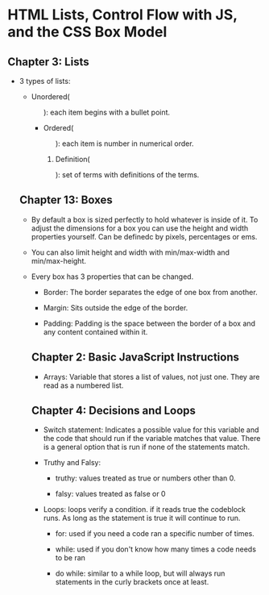 # HTML Lists, Control Flow with JS, and the CSS Box Model

## Chapter 3: Lists

- 3 types of lists: 
  - Unordered(<ul>): each item begins with a bullet point.
  
  - Ordered(<ol>): each item is number in numerical order.
  
  - Definition(<dl>): set of terms with definitions of the terms.

## Chapter 13: Boxes

- By default a box is sized perfectly to hold whatever is inside of it. To adjust the dimensions for a box you can use the height and width properties yourself. Can be definedc by pixels, percentages or ems. 

- You can also limit height and width with min/max-width and min/max-height. 

- Every box has 3 properties that can be changed. 
  - Border: The border separates the edge of one box from another.
  
  - Margin: Sits outside the edge of the border.
  
  - Padding: Padding is the space between the border of a box and any content contained within it.

  ## Chapter 2: Basic JavaScript Instructions

  - Arrays: Variable that stores a list of values, not just one. They are read as a numbered list. 

  ## Chapter 4: Decisions and Loops

  - Switch statement: Indicates a possible value for this variable and the code that should run if the variable matches that value. There is a general option that is run if none of the statements match. 

  - Truthy and Falsy: 
    - truthy: values treated as true or numbers other than 0.

    - falsy: values treated as false or 0

  - Loops: loops verify a condition. if it reads true the codeblock runs. As long as the statement is true it will continue to run.

    - for: used if you need a code ran a specific number of times.

    - while: used if you don't know how many times a code needs to be ran

    - do while: similar to a while loop, but will always run statements in the curly brackets once at least. 